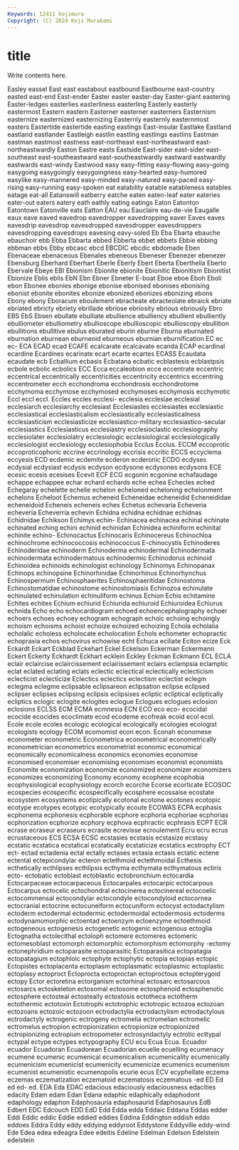 ```yaml
---
Keywords: 12411 kojimura
Copyright: (C) 2024 Koji Murakami
---
```


# title

Write contents here.



 Easley eassel East east eastabout eastbound Eastbourne
east-country easted east-end East-ender Easter easter easter-day Easter-giant eastering Easter-ledges
easterlies easterliness easterling Easterly easterly eastermost Eastern eastern Easterner easterner
easterners Easternism easternize easternized easternizing Easternly easternly easternmost easters Eastertide
eastertide easting eastings East-insular Eastlake Eastland eastland eastlander Eastleigh eastlin
eastling eastlings eastlins Eastman eastman eastmost eastness east-northeast east-northeastward east-northeastwardly
Easton Eastre easts Eastside East-sider east-sider east-southeast east-southeastward east-southeastwardly eastward
eastwardly eastwards east-windy Eastwood easy easy-fitting easy-flowing easy-going easygoing easygoingly
easygoingness easy-hearted easy-humored easylike easy-mannered easy-minded easy-natured easy-paced easy-rising easy-running
easy-spoken eat eatability eatable eatableness eatables eatage eat-all Eatanswill eatberry
eatche eaten eaten-leaf eater eateries eater-out eaters eatery eath eathly
eating eatings Eaton Eatonton Eatontown Eatonville eats Eatton EAU eau
Eauclaire eau-de-vie Eaugalle eaux eave eaved eavedrop eavedropper eavedropping eaver
Eaves eaves eavesdrip eavesdrop eavesdropped eavesdropper eavesdroppers eavesdropping eavesdrops eavesing
eavy-soled Eb Eba Ebarta ebauche ebauchoir ebb Ebba Ebbarta ebbed
Ebberta ebbet ebbets Ebbie ebbing ebbman ebbs Ebby ebcasc ebcd
EBCDIC ebcdic ebdomade Eben Ebenaceae ebenaceous Ebenales ebeneous Ebeneser Ebenezer
ebenezer Ebensburg Eberhard Eberhart Eberle Eberly Ebert Eberta Eberthella Eberto
Ebervale Ebeye EBI Ebionism Ebionite ebionite Ebionitic Ebionitism Ebionitist Ebionize
Eblis eblis EbN Ebn Ebner Ebneter E-boat Eboe eboe Eboh
Eboli ebon Ebonee ebonies ebonige ebonise ebonised ebonises ebonising ebonist
ebonite ebonites ebonize ebonized ebonizes ebonizing ebons Ebony ebony Eboracum
eboulement ebracteate ebracteolate ebraick ebriate ebriated ebricty ebriety ebrillade ebriose
ebriosity ebrious ebriously Ebro EBS EbS Ebsen ebullate ebulliate ebullience
ebulliency ebullient ebulliently ebulliometer ebulliometry ebullioscope ebullioscopic ebullioscopy ebullition ebullitions
ebullitive ebulus eburated eburin eburine Eburna eburnated eburnation eburnean eburneoid
eburneous eburnian eburnification EC ec ec- ECA ECAD ecad ECAFE
ecalcarate ecalcavate ecanda ECAP ecardinal ecardine Ecardines ecarinate ecart ecarte
ecartes ECASS Ecaudata ecaudate ecb Ecballium ecbasis Ecbatana ecbatic ecblastesis
ecblastpsis ecbole ecbolic ecbolics ECC Ecca eccaleobion ecce eccentrate eccentric
eccentrical eccentrically eccentricities eccentricity eccentrics eccentring eccentrometer ecch ecchondroma ecchondrosis
ecchondrotome ecchymoma ecchymose ecchymosed ecchymoses ecchymosis ecchymotic Eccl eccl eccl.
Eccles eccles ecclesi- ecclesia ecclesiae ecclesial ecclesiarch ecclesiarchy ecclesiast Ecclesiastes
ecclesiastes ecclesiastic ecclesiastical ecclesiasticalism ecclesiastically ecclesiasticalness ecclesiasticism ecclesiasticize ecclesiastico-military ecclesiastico-secular
ecclesiastics Ecclesiasticus ecclesiastry ecclesioclastic ecclesiography ecclesiolater ecclesiolatry ecclesiologic ecclesiological ecclesiologically
ecclesiologist ecclesiology ecclesiophobia Ecclus Ecclus. ECCM eccoprotic eccoproticophoric eccrine eccrinology
eccrisis eccritic ECCS eccyclema eccyesis ECD ecdemic ecdemite ecderon ecderonic
ECDO ecdyses ecdysial ecdysiast ecdysis ecdyson ecdysone ecdysones ecdysons ECE
ecesic ecesis ecesises Ecevit ECF ECG ecgonin ecgonine echafaudage echappe
echappee echar echard echards eche echea Echecles eched Echegaray echelette
echelle echelon echeloned echeloning echelonment echelons Echeloot Echemus echeneid Echeneidae
echeneidid Echeneididae echeneidoid Echeneis echeneis eches Echetus echevaria Echeveria echeveria
Echeverria echevin Echidna echidna echidnae echidnas Echidnidae Echikson Echimys echin-
Echinacea echinacea echinal echinate echinated eching echini echinid echinidan Echinidea
echiniform echinital echinite echino- Echinocactus Echinocaris Echinocereus Echinochloa echinochrome echinococcosis
echinococcus E-chinocystis Echinoderes Echinoderidae echinoderm Echinoderma echinodermal Echinodermata echinodermata echinodermatous
echinodermic Echinodorus echinoid Echinoidea echinoids echinologist echinology Echinomys Echinopanax Echinops
echinopsine Echinorhinidae Echinorhinus Echinorhynchus Echinospermum Echinosphaerites Echinosphaeritidae Echinostoma Echinostomatidae echinostome
echinostomiasis Echinozoa echinulate echinulated echinulation echinuliform echinus Echion Echis echitamine
Echites echites Echium echiurid Echiurida echiuroid Echiuroidea Echiurus echnida Echo
echo echocardiogram echoed echoencephalography echoer echoers echoes echoey echogram echograph
echoic echoing echoingly echoism echoisms echoist echoize echoized echoizing Echola
echolalia echolalic echoless echolocate echolocation Echols echometer echopractic echopraxia echos
echovirus echowise echt Echuca eciliate Eciton ecize Eck Eckardt Eckart
Eckblad Eckehart Eckel Eckelson Eckerman Eckermann Eckert Eckerty Eckhardt Eckhart
ecklein Eckley Eckman Eckmann ECL ECLA eclair eclaircise eclaircissement eclairissement
eclairs eclampsia eclamptic eclat eclated eclating eclats eclectic eclectical eclectically
eclecticism eclecticist eclecticize Eclectics eclectics eclectism eclectist eclegm eclegma eclegme
eclipsable eclipsareon eclipsation eclipse eclipsed eclipser eclipses eclipsing eclipsis eclipsises
ecliptic ecliptical ecliptically ecliptics eclogic eclogite eclogites eclogue Eclogues eclogues
eclosion eclosions ECLSS ECM ECMA ecmnesia ECN ECO eco eco-
ecocidal ecocide ecocides ecoclimate ecod ecodeme ecofreak ecoid ecol ecol.
Ecole ecole ecoles ecologic ecological ecologically ecologies ecologist ecologists ecology
ECOM ecomomist econ econ. Econah economese econometer econometric Econometrica econometrical
econometrically econometrician econometrics econometrist economic economical economically economicalness economics economies
economise economised economiser economising economism economist economists Economite economization economize
economized economizer economizers economizes economizing Economy economy ecophene ecophobia ecophysiological
ecophysiology ecorch ecorche Ecorse ecorticate ECOSOC ecospecies ecospecific ecospecifically ecosphere
ecossaise ecostate ecosystem ecosystems ecotipically ecotonal ecotone ecotones ecotopic ecotype
ecotypes ecotypic ecotypically ecoute ECOWAS ECPA ecphasis ecphonema ecphonesis ecphorable
ecphore ecphoria ecphoriae ecphorias ecphorization ecphorize ecphory ecphova ecphractic ecphrasis
ECPT ECR ecrase ecraseur ecraseurs ecrasite ecrevisse ecroulement Ecru ecru
ecrus ecrustaceous ECS ECSA ECSC ecstasies ecstasis ecstasize ecstasy ecstatic
ecstatica ecstatical ecstatically ecstaticize ecstatics ecstrophy ECT ect- ectad ectadenia
ectal ectally ectases ectasia ectasis ectatic ectene ectental ectepicondylar ecteron
ectethmoid ectethmoidal Ecthesis ecthetically ecthlipses ecthlipsis ecthyma ecthymata ecthymatous ectiris
ecto- ectobatic ectoblast ectoblastic ectobronchium ectocardia Ectocarpaceae ectocarpaceous Ectocarpales ectocarpic
ectocarpous Ectocarpus ectocelic ectochondral ectocinerea ectocinereal ectocoelic ectocommensal ectocondylar ectocondyle
ectocondyloid ectocornea ectocranial ectocrine ectocuneiform ectocuniform ectocyst ectodactylism ectoderm ectodermal
ectodermic ectodermoidal ectodermosis ectoderms ectodynamomorphic ectoentad ectoenzym ectoenzyme ectoethmoid ectogeneous
ectogenesis ectogenetic ectogenic ectogenous ectoglia Ectognatha ectolecithal ectoloph ectomere ectomeres
ectomeric ectomesoblast ectomorph ectomorphic ectomorphism ectomorphy -ectomy ectonephridium ectoparasite ectoparasitic
Ectoparasitica ectopatagia ectopatagium ectophloic ectophyte ectophytic ectopia ectopias ectopic Ectopistes
ectoplacenta ectoplasm ectoplasmatic ectoplasmic ectoplastic ectoplasy ectoproct Ectoprocta ectoproctan ectoproctous
ectopterygoid ectopy Ector ectoretina ectorganism ectorhinal ectosarc ectosarcous ectosarcs ectoskeleton
ectosomal ectosome ectosphenoid ectosphenotic ectosphere ectosteal ectosteally ectostosis ectotheca ectotherm
ectothermic ectotoxin Ectotrophi ectotrophic ectotropic ectozoa ectozoan ectozoans ectozoic ectozoon
ectrodactylia ectrodactylism ectrodactylous ectrodactyly ectrogenic ectrogeny ectromelia ectromelian ectromelic ectromelus
ectropion ectropionization ectropionize ectropionized ectropionizing ectropium ectropometer ectrosyndactyly ectrotic ecttypal
ectypal ectype ectypes ectypography ECU ecu Ecua Ecua. Ecuador ecuador
Ecuadoran Ecuadorean Ecuadorian ecuelle ecuelling ecumenacy ecumene ecumenic ecumenical ecumenicalism
ecumenicality ecumenically ecumenicism ecumenicist ecumenicity ecumenicize ecumenics ecumenism ecumenist ecumenistic
ecumenopolis ecurie ecus ECV ecyphellate eczema eczemas eczematization eczematoid eczematosis
eczematous -ed ED Ed ed ed- ed. EDA Eda EDAC
edacious edaciously edaciousness edacities edacity Edam edam Edan Edana edaphic
edaphically edaphodont edaphology edaphon Edaphosauria edaphosaurid Edaphosaurus EdB Edbert EDC
Edcouch EDD EdD Edd Edda edda Eddaic Eddana Eddas edder
Eddi Eddic eddic Eddie eddied eddies Eddina Eddington eddish eddo
eddoes Eddra Eddy eddy eddying eddyroot Eddystone Eddyville eddy-wind Ede
Edea edea edeagra Edee edeitis Edeline Edelman Edelson Edelstein edelstein
